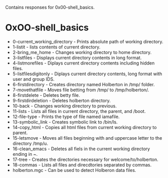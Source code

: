 Contains responses for 0x00-shell_basics.
# OxOO-shell_basics

* 0-current_working_directory - Prints absolute path of working directory.
* 1-listit - lists contents of current directory.
* 2-bring_me_home - Changes working directory to home directory.
* 3-listfiles - Displays current directory contents in long format.
* 4-listmorefiles - Diplays current directory contents including hidden files.
* 5-listfilesdigitonly - Diplays current directory contents, long format with user and group IDS.
* 6-firstdirectory - Creates directory named Holberton in /tmp/ folder. 
* 7-movethatfile - Moves file betting from /tmp/ to /tmp/holberton/.
* 8-firstdelete - Deletes betty file.
* 9-firstdirdeletion - Deletes holberton directory.
* 10-back - Changes working directory to previous.
* 11-lists - Lists all files in current directory, the parent, and /boot.
* 12-file-type - Prints the type of file named iamafile.
* 13-symbolic_link - Creates symbolic link to /bin/ls.
* 14-copy_html - Copies all html files from current working directory to parent.
* 15-letsmove - Moves all files beginning with and uppercase letter to the directory /tmp/u.
* 16-clean_emacs - Deletes all fiels in the current working directory ending in ~.
* 17-tree - Creates the directories necessary for welcome/to/holberton.
* 18-commas - Lists all files and direcdtories separated by commas.
* holberton.mgc - Can be used to detect Holberon data files.



